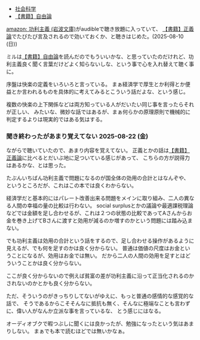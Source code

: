 - [社会科学](%E7%A4%BE%E4%BC%9A%E7%A7%91%E5%AD%A6)
- [【書籍】自由論](%E3%80%90%E6%9B%B8%E7%B1%8D%E3%80%91%E8%87%AA%E7%94%B1%E8%AB%96)

[amazon: 功利主義 (岩波文庫)](https://amzn.to/4llBwOw)がaudibleで聴き放題に入っていて、
[【書籍】正義論](%E3%80%90%E6%9B%B8%E7%B1%8D%E3%80%91%E6%AD%A3%E7%BE%A9%E8%AB%96)でたびたび言及されるので効いておくか、と聴きはじめた。(2025-08-10 (日))

ミルは[【書籍】自由論](%E3%80%90%E6%9B%B8%E7%B1%8D%E3%80%91%E8%87%AA%E7%94%B1%E8%AB%96)を読んだのでもういいかな、と思っていたのだけれど、功利主義良く聞く言葉だけどよく知らないしな、という事で心を入れ替えて聴く事に。

序盤は快楽の定義をいろいろと言っている。
まぁ経済学で厚生とか利得とか便益とか言われるものを具体的に考えてみるとこういう話だよな、という感じ。

複数の快楽の上下関係などは両方知っている人がだいたい同じ事を言ったらそれが正しい、
みたいな、微妙な話ではあるが、まぁ何らかの原理原則で機械的に判定するよりは現実的ではある気はする。

### 聞き終わったがあまり覚えてない 2025-08-22 (金)

ながらで聴いていたので、あまり内容を覚えてない。
正義とかの話は[【書籍】正義論](%E3%80%90%E6%9B%B8%E7%B1%8D%E3%80%91%E6%AD%A3%E7%BE%A9%E8%AB%96)に比べるとだいぶ地に足ついている感じがあって、
こちらの方が説得力はあるかな、とは思った。

たぶんいちばん功利主義で問題になるのが国全体の効用の合計とはなんぞや、
というところだが、これはこの本では良くわからない。

経済学だと基本的にはパレート改善出来る問題をメインに取り組み、二人の異なる人間の幸福の量の比較は行わない。
social surplusとかの議論や最適課税理論などでは金額を足し合わせるが、これは２つの状態の比較であってAさんからお金を巻き上げてBさんに渡すと効用が減るのか増すのかという問題には踏み込まない。

でも功利主義は効用の合計という話をするので、足し合わせる操作があるように見えるが、でも何を足すのかは良く分からない。
普通は価値の尺度はお金ということになるが、効用はお金では無い。
だから二人の人間の効用を足すとはどういうことかは良く分からない。

ここが良く分からないので例えば貧富の差が功利主義に沿って正当化されるのかされないのかとかも良く分からない。

ただ、そういうのがきっちりしてないがゆえに、もっと普通の感情的な感覚的な話で、
そうであるからこそそんなに抵抗も無く、そんなに極端なことも言わずに、偉い人がなんか立派な事を言っているな、
とう感じにはなる。

オーディオブクで暇つぶしに聞くには良かったが、勉強になったという気はあまりしない。
まぁでも本で読むほどでは無いかなぁ。